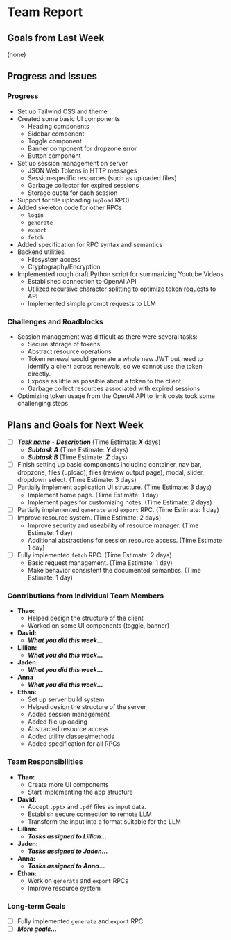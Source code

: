 # Team Report

## Goals from Last Week
(none)

## Progress and Issues

### Progress

- Set up Tailwind CSS and theme
- Created some basic UI components
  - Heading components
  - Sidebar component
  - Toggle component
  - Banner component for dropzone error
  - Button component
- Set up session management on server
  - JSON Web Tokens in HTTP messages
  - Session-specific resources (such as uploaded files)
  - Garbage collector for expired sessions
  - Storage quota for each session
- Support for file uploading (`upload` RPC)
- Added skeleton code for other RPCs
  - `login`
  - `generate`
  - `export`
  - `fetch`
- Added specification for RPC syntax and semantics
- Backend utilities
  - Filesystem access
  - Cryptography/Encryption
- Implemented rough draft Python script for summarizing Youtube Videos
  - Established connection to OpenAI API
  - Utilized recursive character splitting to optimize token requests to API
  - Implemented simple prompt requests to LLM


### Challenges and Roadblocks

- Session management was difficult as there were several tasks:
  - Secure storage of tokens
  - Abstract resource operations
  - Token renewal would generate a whole new JWT but need to identify a client across renewals, so we cannot use the token directly.
  - Expose as little as possible about a token to the client
  - Garbage collect resources associated with expired sessions
- Optimizing token usage from the OpenAI API to limit costs took some challenging steps

## Plans and Goals for Next Week

- [ ] ***Task name*** - ***Description*** (Time Estimate: ***X*** days)
  - ***Subtask A*** (Time Estimate: ***Y*** days)
  - ***Subtask B*** (Time Estimate: ***Z*** days)
- [ ] Finish setting up basic components including container, nav bar, dropzone, files (upload), files (review output page), modal, slider, dropdown select. (Time Estimate: 3 days)
- [ ] Partially implement application UI structure. (Time Estimate: 3 days)
  - Implement home page. (Time Estimate: 1 day)
  - Implement pages for customizing notes. (Time Estimate: 2 days)
- [ ] Partially implemented `generate` and `export` RPC. (Time Estimate: 1 day)
- [ ] Improve resource system. (Time Estimate: 2 days)
  - Improve security and useability of resource manager. (Time Estimate: 1 day)
  - Additional abstractions for session resource access. (Time Estimate: 1 day)
- [ ] Fully implemented `fetch` RPC. (Time Estimate: 2 days)
  - Basic request management. (Time Estimate: 1 day)
  - Make behavior consistent the documented semantics. (Time Estimate: 1 day)

### Contributions from Individual Team Members

- **Thao:**
  - Helped design the structure of the client
  - Worked on some UI components (toggle, banner)
- **David:**
  - ***What you did this week...***
- **Lillian:**
  - ***What you did this week...***
- **Jaden:**
  - ***What you did this week...***
- **Anna**
  - ***What you did this week...***
- **Ethan:**
  - Set up server build system
  - Helped design the structure of the server
  - Added session management
  - Added file uploading
  - Abstracted resource access
  - Added utility classes/methods
  - Added specification for all RPCs

### Team Responsibilities

- **Thao:**
  - Create more UI components
  - Start implementing the app structure
- **David:**
  - Accept `.pptx` and `.pdf` files as input data.
  - Establish secure connection to remote LLM
  - Transform the input into a format suitable for the LLM
- **Lillian:**
  - ***Tasks assigned to Lillian...***
- **Jaden:**
  - ***Tasks assigned to Jaden...***
- **Anna:**
  - ***Tasks assigned to Anna...***
- **Ethan:**
  - Work on `generate` and `export` RPCs
  - Improve resource system

### Long-term Goals

- [ ] Fully implemented `generate` and `export` RPC
- [ ] ***More goals...***
